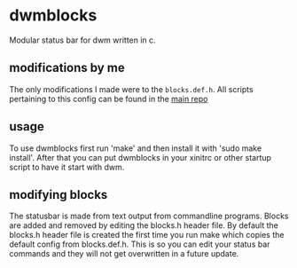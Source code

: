 # dwmblocks
Modular status bar for dwm written in c.

## modifications by me

The only modifications I made were to the `blocks.def.h`. All scripts pertaining to this config can be found in the [main repo](https://github.com/mrinjamul/dwm-dotfiles)

## usage
To use dwmblocks first run 'make' and then install it with 'sudo make install'.
After that you can put dwmblocks in your xinitrc or other startup script to have it start with dwm.

## modifying blocks
The statusbar is made from text output from commandline programs.
Blocks are added and removed by editing the blocks.h header file.
By default the blocks.h header file is created the first time you run make which copies the default config from blocks.def.h.
This is so you can edit your status bar commands and they will not get overwritten in a future update.

